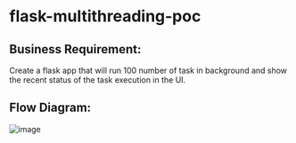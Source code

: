 # flask-multithreading-poc

## Business Requirement:
Create a flask app that will run 100 number of task in background and show the recent status of the task execution in the UI.

## Flow Diagram:
![image](https://user-images.githubusercontent.com/43651656/148513194-08f59dcf-cfd9-4248-bbf2-57cacc6487f3.png)
